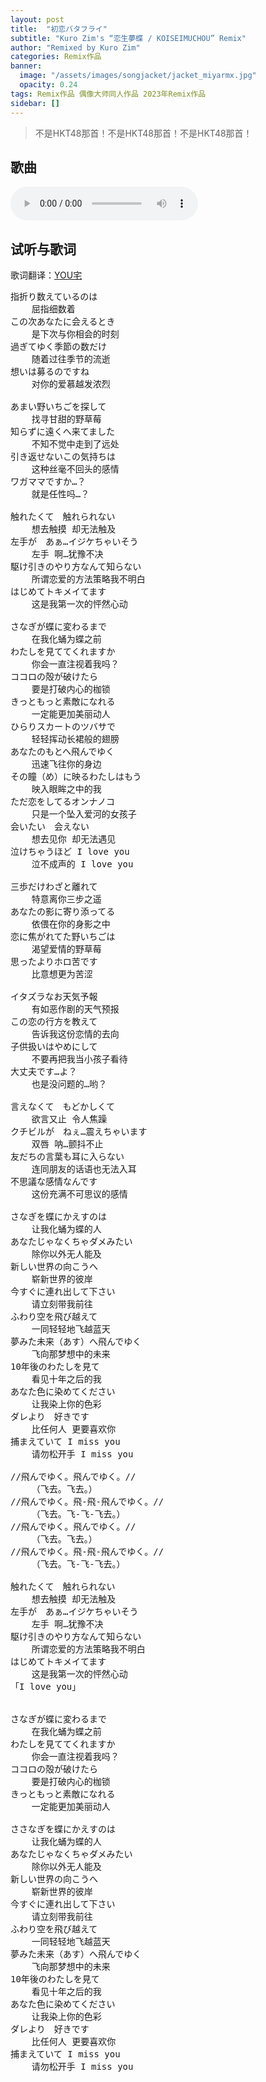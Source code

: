 ```yaml
---
layout: post
title:  "初恋バタフライ"
subtitle: "Kuro Zim's “恋生夢蝶 / KOISEIMUCHOU” Remix"
author: "Remixed by Kuro Zim"
categories: Remix作品
banner: 
  image: "/assets/images/songjacket/jacket_miyarmx.jpg"
  opacity: 0.24
tags: Remix作品 偶像大师同人作品 2023年Remix作品
sidebar: []
---
```


> 不是HKT48那首！不是HKT48那首！不是HKT48那首！

## 歌曲

<audio controls><source src="/assets/audio/miyarmx.mp3" type="audio/mp3"></audio>

## 试听与歌词

歌词翻译：[YOU宅](https://music.163.com/#/song?id=29761046)

<pre>
指折り数えているのは
	屈指细数着
この次あなたに会えるとき
	是下次与你相会的时刻
過ぎてゆく季節の数だけ
	随着过往季节的流逝
想いは募るのですね
	对你的爱慕越发浓烈

あまい野いちごを探して
	找寻甘甜的野草莓
知らずに遠くへ来てました
	不知不觉中走到了远处
引き返せないこの気持ちは
	这种丝毫不回头的感情
ワガママですか…？
	就是任性吗…？

触れたくて　触れられない
	想去触摸 却无法触及
左手が　あぁ…イジケちゃいそう
	左手 啊…犹豫不决
駆け引きのやり方なんて知らない
	所谓恋爱的方法策略我不明白
はじめてトキメイてます
	这是我第一次的怦然心动

さなぎが蝶に変わるまで
	在我化蛹为蝶之前
わたしを見ててくれますか
	你会一直注视着我吗？
ココロの殻が破けたら
	要是打破内心的枷锁
きっともっと素敵になれる
	一定能更加美丽动人
ひらりスカートのツバサで
	轻轻挥动长裙般的翅膀
あなたのもとへ飛んでゆく
	迅速飞往你的身边
その瞳（め）に映るわたしはもう
	映入眼眸之中的我
ただ恋をしてるオンナノコ
	只是一个坠入爱河的女孩子
会いたい　会えない
	想去见你 却无法遇见
泣けちゃうほど I love you
	泣不成声的 I love you

三歩だけわざと離れて
	特意离你三步之遥
あなたの影に寄り添ってる
	依偎在你的身影之中
恋に焦がれてた野いちごは
	渴望爱情的野草莓
思ったよりホロ苦です
	比意想更为苦涩

イタズラなお天気予報
	有如恶作剧的天气预报
この恋の行方を教えて
	告诉我这份恋情的去向
子供扱いはやめにして
	不要再把我当小孩子看待
大丈夫です…よ？
	也是没问题的…哟？

言えなくて　もどかしくて
	欲言又止 令人焦躁
クチビルが　ねぇ…震えちゃいます
	双唇 呐…颤抖不止
友だちの言葉も耳に入らない
	连同朋友的话语也无法入耳
不思議な感情なんです
	这份充满不可思议的感情

さなぎを蝶にかえすのは
	让我化蛹为蝶的人
あなたじゃなくちゃダメみたい
	除你以外无人能及
新しい世界の向こうへ
	崭新世界的彼岸
今すぐに連れ出して下さい
	请立刻带我前往
ふわり空を飛び越えて
	一同轻轻地飞越蓝天
夢みた未来（あす）へ飛んでゆく
	飞向那梦想中的未来
10年後のわたしを見て
	看见十年之后的我
あなた色に染めてください
	让我染上你的色彩
ダレより　好きです
	比任何人 更要喜欢你
捕まえていて I miss you
	请勿松开手 I miss you

//飛んでゆく。飛んでゆく。//
	（飞去。飞去。）
//飛んでゆく。飛-飛-飛んでゆく。//
	（飞去。飞-飞-飞去。）
//飛んでゆく。飛んでゆく。//
	（飞去。飞去。）
//飛んでゆく。飛-飛-飛んでゆく。//
	（飞去。飞-飞-飞去。）

触れたくて　触れられない
	想去触摸 却无法触及
左手が　あぁ…イジケちゃいそう
	左手 啊…犹豫不决
駆け引きのやり方なんて知らない
	所谓恋爱的方法策略我不明白
はじめてトキメイてます
	这是我第一次的怦然心动
「I love you」


さなぎが蝶に変わるまで
	在我化蛹为蝶之前
わたしを見ててくれますか
	你会一直注视着我吗？
ココロの殻が破けたら
	要是打破内心的枷锁
きっともっと素敵になれる
	一定能更加美丽动人

ささなぎを蝶にかえすのは
	让我化蛹为蝶的人
あなたじゃなくちゃダメみたい
	除你以外无人能及
新しい世界の向こうへ
	崭新世界的彼岸
今すぐに連れ出して下さい
	请立刻带我前往
ふわり空を飛び越えて
	一同轻轻地飞越蓝天
夢みた未来（あす）へ飛んでゆく
	飞向那梦想中的未来
10年後のわたしを見て
	看见十年之后的我
あなた色に染めてください
	让我染上你的色彩
ダレより　好きです
	比任何人 更要喜欢你
捕まえていて I miss you
	请勿松开手 I miss you
</pre>